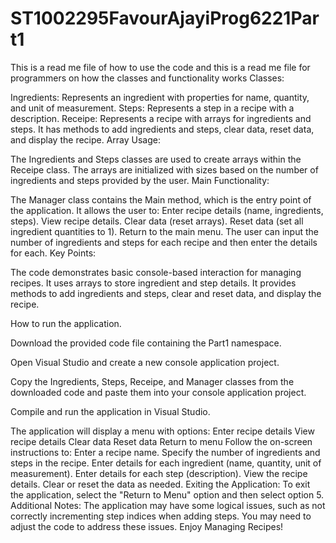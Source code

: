 # ST1002295FavourAjayiProg6221Part1
This is a read me file of how to use the code and this is a read me file for programmers on how the classes and functionality works
Classes:

Ingredients: Represents an ingredient with properties for name, quantity, and unit of measurement.
Steps: Represents a step in a recipe with a description.
Receipe: Represents a recipe with arrays for ingredients and steps. It has methods to add ingredients and steps, clear data, reset data, and display the recipe.
Array Usage:

The Ingredients and Steps classes are used to create arrays within the Receipe class.
The arrays are initialized with sizes based on the number of ingredients and steps provided by the user.
Main Functionality:

The Manager class contains the Main method, which is the entry point of the application.
It allows the user to:
Enter recipe details (name, ingredients, steps).
View recipe details.
Clear data (reset arrays).
Reset data (set all ingredient quantities to 1).
Return to the main menu.
The user can input the number of ingredients and steps for each recipe and then enter the details for each.
Key Points:

The code demonstrates basic console-based interaction for managing recipes.
It uses arrays to store ingredient and step details.
It provides methods to add ingredients and steps, clear and reset data, and display the recipe.

How to run the application.

Download the provided code file containing the Part1 namespace.

Open Visual Studio and create a new console application project.

Copy the Ingredients, Steps, Receipe, and Manager classes from the downloaded code and paste them into your console application project.

Compile and run the application in Visual Studio.

The application will display a menu with options:
Enter recipe details
View recipe details
Clear data
Reset data
Return to menu
Follow the on-screen instructions to:
Enter a recipe name.
Specify the number of ingredients and steps in the recipe.
Enter details for each ingredient (name, quantity, unit of measurement).
Enter details for each step (description).
View the recipe details.
Clear or reset the data as needed.
Exiting the Application:
To exit the application, select the "Return to Menu" option and then select option 5.
Additional Notes:
The application may have some logical issues, such as not correctly incrementing step indices when adding steps. You may need to adjust the code to address these issues.
Enjoy Managing Recipes!
